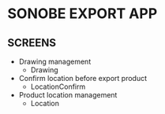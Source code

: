 # SONOBE EXPORT APP

## SCREENS
- Drawing management
    - Drawing
- Confirm location before export product
    - LocationConfirm
- Product location management
    - Location
